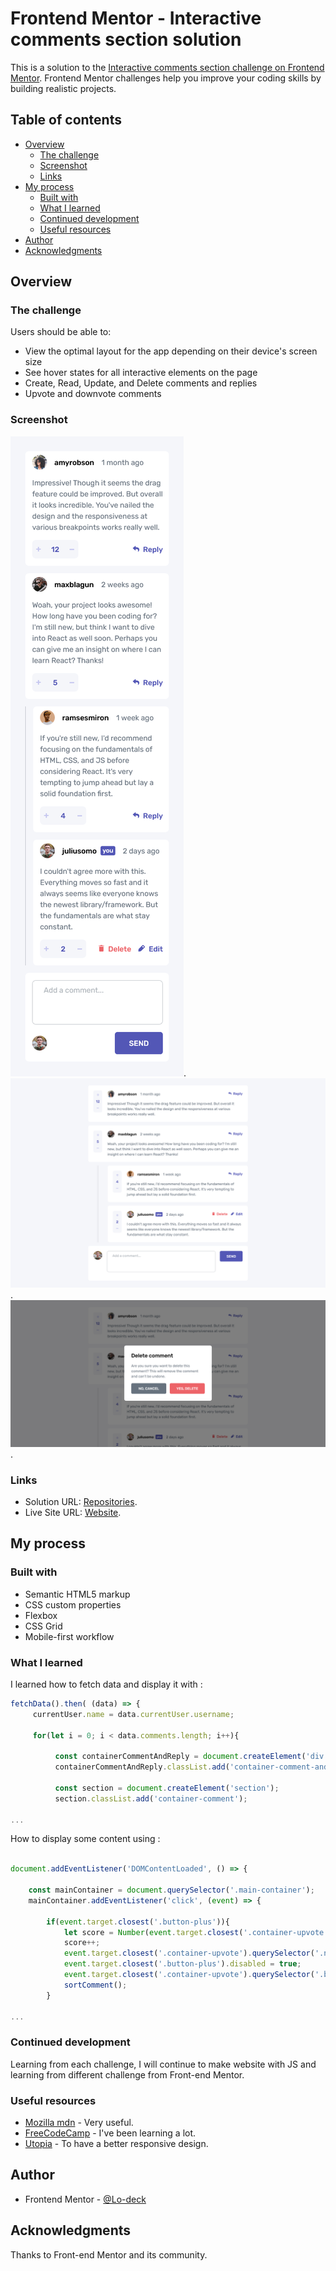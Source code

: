 # Frontend Mentor - Interactive comments section solution

This is a solution to the [Interactive comments section challenge on Frontend Mentor](https://www.frontendmentor.io/challenges/interactive-comments-section-iG1RugEG9). Frontend Mentor challenges help you improve your coding skills by building realistic projects. 

## Table of contents

- [Overview](#overview)
  - [The challenge](#the-challenge)
  - [Screenshot](#screenshot)
  - [Links](#links)
- [My process](#my-process)
  - [Built with](#built-with)
  - [What I learned](#what-i-learned)
  - [Continued development](#continued-development)
  - [Useful resources](#useful-resources)
- [Author](#author)
- [Acknowledgments](#acknowledgments)


## Overview

### The challenge

Users should be able to:

- View the optimal layout for the app depending on their device's screen size
- See hover states for all interactive elements on the page
- Create, Read, Update, and Delete comments and replies
- Upvote and downvote comments


### Screenshot

![screenshot mobile](https://github.com/Lo-Deck/Interactive-comments-section/blob/main/screenshot/Interactive%20comments%20section-mobile.png).
![screenshot desktop](https://github.com/Lo-Deck/Interactive-comments-section/blob/main/screenshot/Interactive%20comments%20section-dektop.png).
![screenshot desktop-delete](https://github.com/Lo-Deck/Interactive-comments-section/blob/main/screenshot/Interactive%20comments%20section%20delete.png).


### Links

- Solution URL: [Repositories](https://github.com/Lo-Deck/Interactive-comments-section).
- Live Site URL: [Website](https://lo-deck.github.io/Interactive-comments-section/).


## My process

### Built with

- Semantic HTML5 markup
- CSS custom properties
- Flexbox
- CSS Grid
- Mobile-first workflow


### What I learned

I learned how to fetch data and display it with :

```js
fetchData().then( (data) => {
     currentUser.name = data.currentUser.username;

     for(let i = 0; i < data.comments.length; i++){

          const containerCommentAndReply = document.createElement('div');
          containerCommentAndReply.classList.add('container-comment-and-reply');

          const section = document.createElement('section');
          section.classList.add('container-comment');

...

```

How to display some content using :

```js

document.addEventListener('DOMContentLoaded', () => {

    const mainContainer = document.querySelector('.main-container');
    mainContainer.addEventListener('click', (event) => {

        if(event.target.closest('.button-plus')){
            let score = Number(event.target.closest('.container-upvote').querySelector('.numberOfVote').textContent);
            score++;
            event.target.closest('.container-upvote').querySelector('.numberOfVote').textContent = score;
            event.target.closest('.button-plus').disabled = true;
            event.target.closest('.container-upvote').querySelector('.button-minus').disabled = false;
            sortComment();
        }

...

```

### Continued development

Learning from each challenge, I will continue to make website with JS and learning from different challenge from Front-end Mentor.


### Useful resources

- [Mozilla mdn](https://developer.mozilla.org/) - Very useful.
- [FreeCodeCamp](https://www.freecodecamp.org/) - I've been learning a lot.
- [Utopia](https://utopia.fyi/) - To have a better responsive design.


## Author

- Frontend Mentor - [@Lo-deck](https://www.frontendmentor.io/profile/Lo-Deck)


## Acknowledgments

Thanks to Front-end Mentor and its community.
